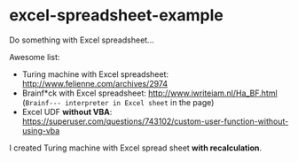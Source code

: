 # excel-spreadsheet-example

Do something with Excel spreadsheet...

Awesome list:

* Turing machine with Excel spreadsheet: http://www.felienne.com/archives/2974
* Brainf\*ck with Excel spreadsheet: http://www.iwriteiam.nl/Ha_BF.html (``Brainf--- interpreter in Excel sheet`` in the page)
* Excel UDF **without VBA**: https://superuser.com/questions/743102/custom-user-function-without-using-vba

I created Turing machine with Excel spread sheet **with recalculation**.
